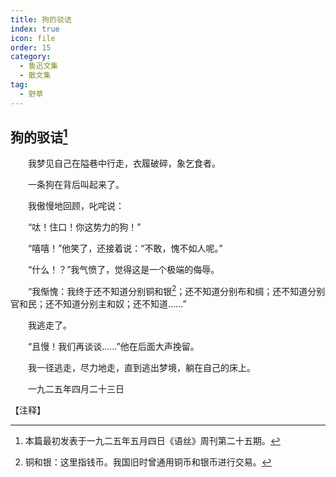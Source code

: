 ```yaml
---
title: 狗的驳诘
index: true
icon: file
order: 15
category:
  - 鲁迅文集
  - 散文集
tag:  
  - 野草
---
```


## 狗的驳诘[^①]

　　我梦见自己在隘巷中行走，衣履破碎，象乞食者。

　　一条狗在背后叫起来了。

　　我傲慢地回顾，叱咤说：

　　“呔！住口！你这势力的狗！”

　　“嘻嘻！”他笑了，还接着说：“不敢，愧不如人呢。”

　　“什么！？”我气愤了，觉得这是一个极端的侮辱。

　　“我惭愧：我终于还不知道分别铜和银[^②]；还不知道分别布和绸；还不知道分别官和民；还不知道分别主和奴；还不知道……”

　　我逃走了。

　　“且慢！我们再谈谈……”他在后面大声挽留。

　　我一径逃走，尽力地走，直到逃出梦境，躺在自己的床上。

　　一九二五年四月二十三日

【注释】

[^①]: 本篇最初发表于一九二五年五月四日《语丝》周刊第二十五期。

[^②]: 铜和银：这里指钱币。我国旧时曾通用铜币和银币进行交易。
